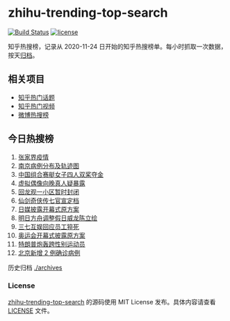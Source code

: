 # zhihu-trending-top-search

[![Build Status](https://github.com/justjavac/zhihu-trending-top-search/workflows/ci/badge.svg?branch=main)](https://github.com/justjavac/zhihu-trending-top-search/actions)
[![license](https://img.shields.io/github/license/justjavac/zhihu-trending-top-search)](https://github.com/justjavac/zhihu-trending-top-search/blob/main/LICENSE)

知乎热搜榜，记录从 2020-11-24 日开始的知乎热搜榜单。每小时抓取一次数据，按天[归档](./archives)。

## 相关项目

- [知乎热门话题](https://github.com/justjavac/zhihu-trending-hot-questions)
- [知乎热门视频](https://github.com/justjavac/zhihu-trending-hot-video)
- [微博热搜榜](https://github.com/justjavac/weibo-trending-hot-search)

## 今日热搜榜

<!-- BEGIN -->
<!-- 最后更新时间 Fri Jul 30 2021 06:06:13 GMT+0800 (China Standard Time) -->

1. [张家界疫情](https://www.zhihu.com/search?q=张家界)
1. [南京病例分布及轨迹图](https://www.zhihu.com/search?q=南京疫情)
1. [中国组合赛艇女子四人双桨夺金](https://www.zhihu.com/search?q=赛艇)
1. [虚拟偶像向晚真人疑暴露](https://www.zhihu.com/search?q=A-Soul)
1. [回龙观一小区暂时封闭](https://www.zhihu.com/search?q=北京疫情)
1. [仙剑奇侠传七官宣定档](https://www.zhihu.com/search?q=仙剑奇侠传七)
1. [日媒披露开幕式原方案](https://www.zhihu.com/search?q=奥运会开幕式)
1. [明日方舟调整假日威龙陈立绘](https://www.zhihu.com/search?q=明日方舟)
1. [三七互娱回应员工猝死](https://www.zhihu.com/search?q=三七互娱)
1. [奥运会开幕式披露原方案](https://www.zhihu.com/search?q=任天堂)
1. [特朗普炮轰跨性别运动员](https://www.zhihu.com/search?q=跨性别运动员)
1. [北京新增 2 例确诊病例](https://www.zhihu.com/search?q=北京疫情)

<!-- END -->

历史归档 [./archives](./archives)

### License

[zhihu-trending-top-search](https://github.com/justjavac/zhihu-trending-top-search)
的源码使用 MIT License 发布。具体内容请查看 [LICENSE](./LICENSE) 文件。

